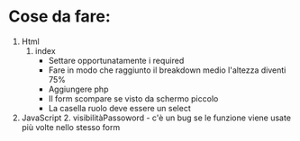 # Cose da fare:
1. Html
    1. index
        - Settare opportunatamente i required
        - Fare in modo che raggiunto il breakdown medio l'altezza diventi 75%
        - Aggiungere php
        - Il form scompare se visto da schermo piccolo
        - La casella ruolo deve essere un select
2. JavaScript
    2. visibilitàPassoword
        - c'è un bug se le funzione viene usate più volte nello stesso form
    
